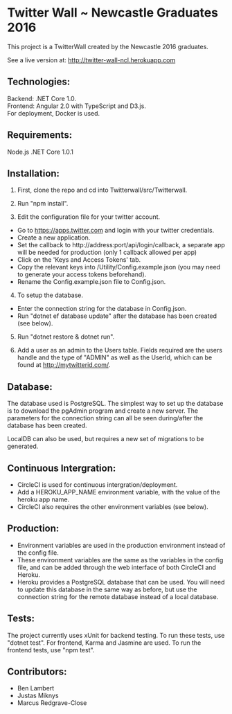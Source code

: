 # Twitter Wall ~ Newcastle Graduates 2016
This project is a TwitterWall created by the Newcastle 2016 graduates.  
  
See a live version at: http://twitter-wall-ncl.herokuapp.com

## Technologies:
Backend: .NET Core 1.0.  
Frontend: Angular 2.0 with TypeScript and D3.js.  
For deployment, Docker is used.

## Requirements:
Node.js
.NET Core 1.0.1

## Installation:
1) First, clone the repo and cd into Twitterwall/src/Twitterwall.  

2) Run "npm install".

3) Edit the configuration file for your twitter account.  
* Go to https://apps.twitter.com and login with your twitter credentials.
* Create a new application.
* Set the callback to http://address:port/api/login/callback, a separate app will be needed for production (only 1 callback allowed per app)
* Click on the 'Keys and Access Tokens' tab.
* Copy the relevant keys into /Utility/Config.example.json (you may need to generate your access tokens beforehand).
* Rename the Config.example.json file to Config.json.
	
4) To setup the database.
* Enter the connection string for the database in Config.json.  
* Run "dotnet ef database update" after the database has been created (see below).

5) Run "dotnet restore & dotnet run".

6) Add a user as an admin to the Users table. Fields required are the users handle and the type of "ADMIN" as well as the UserId, which can be found at http://mytwitterid.com/.

## Database:
The database used is PostgreSQL. The simplest way to set up the database is to download the pgAdmin program and create a new server. The parameters
for the connection string can all be seen during/after the database has been created.  
  
LocalDB can also be used, but requires a new set of migrations to be generated.

## Continuous Intergration:
* CircleCI is used for continuous intergration/deployment.
* Add a HEROKU\_APP\_NAME environment variable, with the value of the heroku app name.
* CircleCI also requires the other environment variables (see below).

## Production:
* Environment variables are used in the production environment instead of the config file.
* These environment variables are the same as the variables in the config file, and can be added through the web interface of both CircleCI and Heroku.
* Heroku provides a PostgreSQL database that can be used. You will need to update this database in the same way as before, 
but use the connection string for the remote database instead of a local database.

## Tests:
The project currently uses xUnit for backend testing. To run these tests, use "dotnet test".
For frontend, Karma and Jasmine are used. To run the frontend tests, use "npm test".

## Contributors:
* Ben Lambert
* Justas Miknys
* Marcus Redgrave-Close
